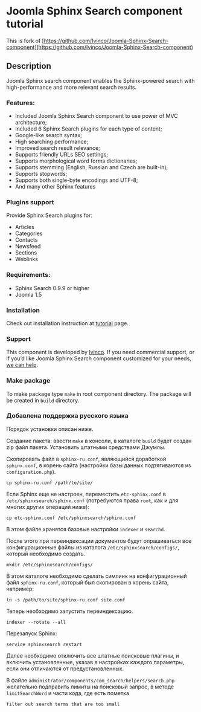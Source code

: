Joomla Sphinx Search component tutorial
========

This is fork of [https://github.com/Ivinco/Joomla-Sphinx-Search-component](https://github.com/Ivinco/Joomla-Sphinx-Search-component)

Description
--------
Joomla Sphinx search component enables the Sphinx-powered search with high-performance and more relevant search results.

### Features:

 *   Included Joomla Sphinx Search component to use power of MVC architecture;
 *   Included 6 Sphinx Search plugins for each type of content;
 *   Google-like search syntax;
 *   High searching performance;
 *   Improved search result relevance;
 *   Supports friendly URLs SEO settings;
 *   Supports morphological word forms dictionaries;
 *   Supports stemming (English, Russian and Czech are built-in);
 *   Supports stopwords;
 *   Supports both single-byte encodings and UTF-8;
 *   And many other Sphinx features

### Plugins support

Provide Sphinx Search plugins  for:

 *   Articles
 *   Categories
 *   Contacts
 *   Newsfeed
 *   Sections
 *   Weblinks

### Requirements:

 *   Sphinx Search 0.9.9 or higher
 *   Joomla 1.5

### Installation

Check out installation instruction at [tutorial](http://www.ivinco.com/software/joomla-sphinx-search-component-tutorial "Joomla Sphinx Search tutorial page") page.

### Support
This component is developed by [Ivinco](http://www.ivinco.com "Ivinco High performance search solutions"). If you need commercial support, or if you’d like Joomla Sphinx Search component customized for your needs, [we can help](http://www.ivinco.com/contact-us/ "Ivinco contact").

### Make package

To make package type `make` in root component directory. The package will be created in `build` directory.

### Добавлена поддержка русского языка

Порядок установки описан ниже.

Создание пакета: ввести `make` в консоли, в каталоге `build` будет создан zip файл пакета. Установить штатными средствами Джумлы.

Скопировать файл в `sphinx-ru.conf`, являющийся доработкой `sphinx.conf`, в корень сайта (настройки базы данных подтягиваются из `configuration.php`).

    cp sphinx-ru.conf /path/to/site/

Если Sphinx еще не настроен, переместить `etc-sphinx.conf` в `/etc/sphinxsearch/sphinx.conf` (потребуются права `root`, как и для многих других операций ниже):

    cp etc-sphinx.conf /etc/sphinxsearch/sphinx.conf

В этом файле хранятся базовые настройки `indexer` и `searchd`.

После этого при переиндексации документов будут опрашиваться все конфигурационные файлы из каталога `/etc/sphinxsearch/configs/`, который необходимо создать.

    mkdir /etc/sphinxsearch/configs/

В этом каталоге необходимо сделать симлинк на конфигурационный файл `sphinx-ru.conf`, который был скопирован в корень сайта, например:

    ln -s /path/to/site/sphinx-ru.conf site.conf

Теперь необходимо запустить переиндексацию.

    indexer --rotate --all

Перезапуск Sphinx:

    service sphinxsearch restart

Далее необходимо отключить все штатные поисковые плагины, и включить установленные, указав в настройках каждого параметры, если они отличаются от предустановленных.

В файле `administrator/components/com_search/helpers/search.php` желательно подправить лимиты на поисковый запрос, в методе `limitSearchWord` и части кода, где есть пометка

    filter out search terms that are too small
